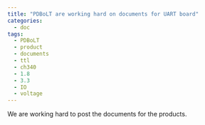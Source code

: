 ```yaml
---
title: "PDBoLT are working hard on documents for UART board"
categories:
  - doc
tags:
  - PDBoLT
  - product
  - documents
  - ttl
  - ch340
  - 1.8
  - 3.3
  - IO
  - voltage
---
```


We are working hard to post the documents for the products.


